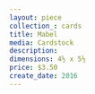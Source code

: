 ```yaml
---
layout: piece
collection_: cards
title: Mabel
media: Cardstock
description:
dimensions: 4½ x 5½
price: $3.50
create_date: 2016
---
```


